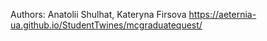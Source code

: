Authors: Anatolii Shulhat, Kateryna Firsova
https://aeternia-ua.github.io/StudentTwines/mcgraduatequest/

